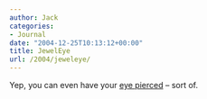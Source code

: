 ```yaml
---
author: Jack
categories:
- Journal
date: "2004-12-25T10:13:12+00:00"
title: JewelEye
url: /2004/jeweleye/
---
```


Yep, you can even have your [eye pierced][1] &#8211; sort of.

 [1]: http://www.niioc.nl/cei-eng.htm